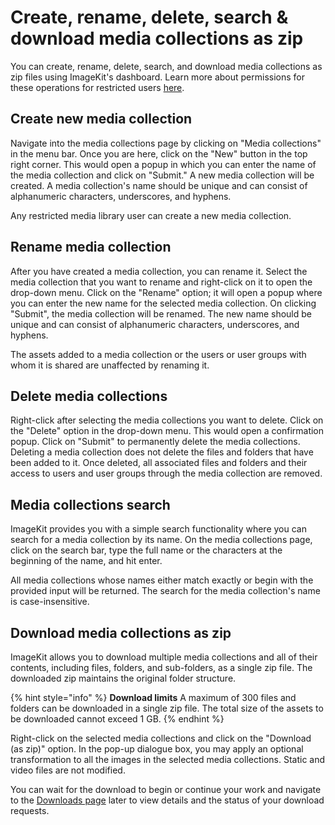 # Create, rename, delete, search & download media collections as zip

You can create, rename, delete, search, and download media collections as zip files using ImageKit's dashboard. Learn more about permissions for these operations for restricted users [here](../access-control-and-permissions/README.md#media-collection-permission-levels).

## Create new media collection

Navigate into the media collections page by clicking on "Media collections" in the menu bar. Once you are here, click on the "New" button in the top right corner. This would open a popup in which you can enter the name of the media collection and click on "Submit." A new media collection will be created. A media collection's name should be unique and can consist of alphanumeric characters, underscores, and hyphens.

Any restricted media library user can create a new media collection.

## Rename media collection

After you have created a media collection, you can rename it. Select the media collection that you want to rename and right-click on it to open the drop-down menu. Click on the "Rename" option; it will open a popup where you can enter the new name for the selected media collection. On clicking "Submit", the media collection will be renamed. The new name should be unique and can consist of alphanumeric characters, underscores, and hyphens.

The assets added to a media collection or the users or user groups with whom it is shared are unaffected by renaming it. 

## Delete media collections

Right-click after selecting the media collections you want to delete. Click on the "Delete" option in the drop-down menu. This would open a confirmation popup. Click on "Submit" to permanently delete the media collections. Deleting a media collection does not delete the files and folders that have been added to it. Once deleted, all associated files and folders and their access to users and user groups through the media collection are removed.

## Media collections search

ImageKit provides you with a simple search functionality where you can search for a media collection by its name. On the media collections page, click on the search bar, type the full name or the characters at the beginning of the name, and hit enter.

All media collections whose names either match exactly or begin with the provided input will be returned. The search for the media collection's name is case-insensitive.

## Download media collections as zip

ImageKit allows you to download multiple media collections and all of their contents, including files, folders, and sub-folders, as a single zip file. The downloaded zip maintains the original folder structure.

{% hint style="info" %}
**Download limits**
A maximum of 300 files and folders can be downloaded in a single zip file.
The total size of the assets to be downloaded cannot exceed 1 GB.
{% endhint %}

Right-click on the selected media collections and click on the "Download (as zip)" option. In the pop-up dialogue box, you may apply an optional transformation to all the images in the selected media collections. Static and video files are not modified.

You can wait for the download to begin or continue your work and navigate to the [Downloads page](../media-library/overview/download-media-library-assets-as-zip.md#downloads-page) later to view details and the status of your download requests.
